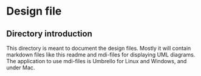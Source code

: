 Design file
===========

Directory introduction
----------------------

This directory is meant to document the design files.
Mostly it will contain markdown files like this readme
and mdi-files for displaying UML diagrams. The application
to use mdi-files is Umbrello for Linux and Windows, 
and <unknown> under Mac.


